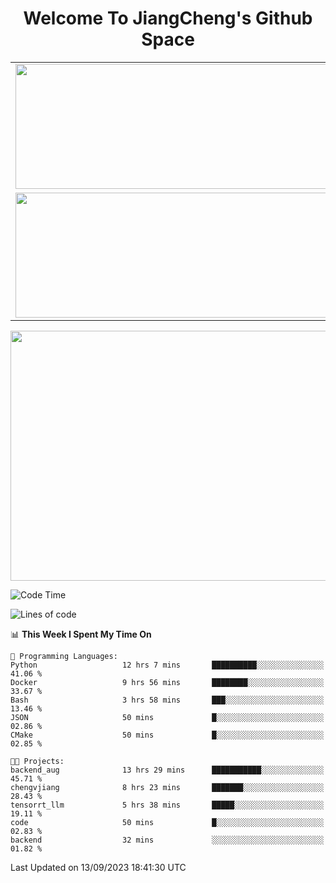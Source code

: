 <h1 align="center">Welcome To JiangCheng's Github Space</h1>

<table align="center" frame="void" rules="none" >
  <tr>
    <td>
      <div align="center"> <img height="200px" width="500px"  src="https://github-readme-stats.vercel.app/api?username=thisjiang&hide_title=true&hide_border=true&layout=compact&show_icons=trueline_height=21&text_color=000&icon_color=000&bg_color=0,ea6161,ffc64d,fffc4d,52fa5a&theme=graywhite" /> </div>
    </td>
    <td>
      <div align="center"> <img height="200px" width="500px" src="https://github-readme-stats.vercel.app/api/top-langs/?username=thisjiang&hide_title=true&hide_border=true&layout=compact&langs_count=6&text_color=000&icon_color=fff&bg_color=0,52fa5a,4dfcff,c64dff&theme=graywhite" /> </div>
    </td>
  </tr>
  <tr>
    <td>
      <div align="center"> <img height="200px" width="500px" src="https://github-readme-streak-stats.herokuapp.com/?user=thisjiang&hide_title=true&hide_border=true&layout=compact&langs_count=6" /> </div>
    </td>
    <td>
      <div align="center"> 
      <a href="https://github.com/" target="_blank"><img style="margin: 10px" src="https://profilinator.rishav.dev/skills-assets/git-scm-icon.svg" alt="Git" height="50" /></a>  
      <a href="https://www.linux.org/" target="_blank"><img style="margin: 10px" src="https://profilinator.rishav.dev/skills-assets/linux-original.svg" alt="Linux" height="50" /></a>  
      <a href="https://www.gnu.org/software/bash/" target="_blank"><img style="margin: 10px" src="https://profilinator.rishav.dev/skills-assets/gnu_bash-icon.svg" alt="Bash" height="50" /></a>  
      </div>
    </td>
  </tr>
</table>

<div align="center"> <img height="400px" width="1000px" src="https://github-readme-activity-graph.cyclic.app/graph?username=thisjiang&theme=react&hide_title=true&hide_border=true&layout=compact&langs_count=6" /> </div></td>

<!--START_SECTION:waka-->
![Code Time](http://img.shields.io/badge/Code%20Time-243%20hrs%2053%20mins-blue)

![Lines of code](https://img.shields.io/badge/From%20Hello%20World%20I%27ve%20Written-575.9%20thousand%20lines%20of%20code-blue)

📊 **This Week I Spent My Time On** 

```text
💬 Programming Languages: 
Python                   12 hrs 7 mins       ██████████░░░░░░░░░░░░░░░   41.06 % 
Docker                   9 hrs 56 mins       ████████░░░░░░░░░░░░░░░░░   33.67 % 
Bash                     3 hrs 58 mins       ███░░░░░░░░░░░░░░░░░░░░░░   13.46 % 
JSON                     50 mins             █░░░░░░░░░░░░░░░░░░░░░░░░   02.86 % 
CMake                    50 mins             █░░░░░░░░░░░░░░░░░░░░░░░░   02.85 % 

🐱‍💻 Projects: 
backend_aug              13 hrs 29 mins      ███████████░░░░░░░░░░░░░░   45.71 % 
chengvjiang              8 hrs 23 mins       ███████░░░░░░░░░░░░░░░░░░   28.43 % 
tensorrt_llm             5 hrs 38 mins       █████░░░░░░░░░░░░░░░░░░░░   19.11 % 
code                     50 mins             █░░░░░░░░░░░░░░░░░░░░░░░░   02.83 % 
backend                  32 mins             ░░░░░░░░░░░░░░░░░░░░░░░░░   01.82 % 
```


 Last Updated on 13/09/2023 18:41:30 UTC
<!--END_SECTION:waka-->
